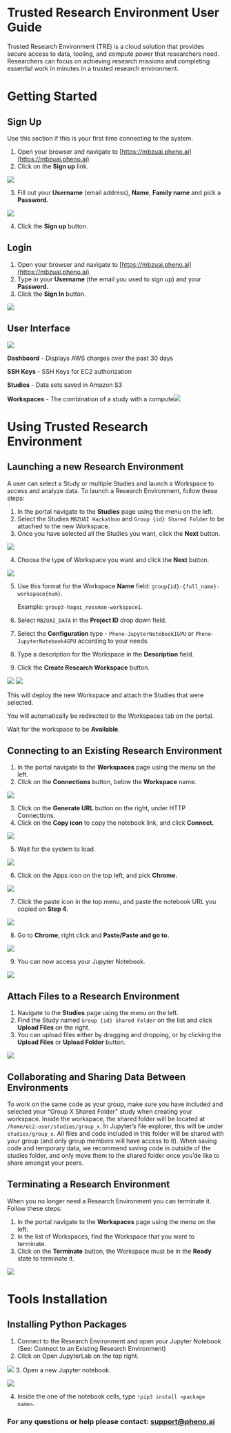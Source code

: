 ﻿# Trusted Research Environment User Guide

Trusted Research Environment (TRE) is a cloud solution that provides secure access to data, tooling, and compute power that researchers need. Researchers can focus on achieving research missions and completing essential work in minutes in a trusted research environment.

# Getting Started

## Sign Up

Use this section if this is your first time connecting to the system.

1. Open your browser and navigate to [https://mbzuai.pheno.ai](https://mbzuai.pheno.ai)
1. Click on the **Sign up** link.

![](platform_imgs/Aspose.Words.eb2aa5b5-7f63-4203-881b-2ae5083537c6.001.png)

3. Fill out your **Username** (email address), **Name**, **Family name** and pick a **Password.**

![](platform_imgs/Aspose.Words.eb2aa5b5-7f63-4203-881b-2ae5083537c6.002.png)

4. Click the **Sign up** button.

## Login

1. Open your browser and navigate to [https://mbzuai.pheno.ai](https://mbzuai.pheno.ai)
1. Type in your **Username** (the email you used to sign up) and your **Password.**
1. Click the **Sign In** button.

![](platform_imgs/Aspose.Words.eb2aa5b5-7f63-4203-881b-2ae5083537c6.001.png)

## User Interface

![](platform_imgs/Aspose.Words.eb2aa5b5-7f63-4203-881b-2ae5083537c6.003.png)

**Dashboard** - Displays AWS charges over the past 30 days

**SSH Keys** - SSH Keys for EC2 authorization

**Studies** - Data sets saved in Amazon S3

**Workspaces** - The combination of a study with a compute![](platform_imgs/Aspose.Words.eb2aa5b5-7f63-4203-881b-2ae5083537c6.004.png)

# Using Trusted Research Environment

## Launching a new Research Environment

A user can select a Study or multiple Studies and launch a Workspace to access and analyze data. To launch a Research Environment, follow these steps:

1. In the portal navigate to the **Studies** page using the menu on the left.
1. Select the Studies `MBZUAI Hackathon` and `Group {id} Shared Folder` to be attached to the new Workspace.
1. Once you have selected all the Studies you want, click the **Next** button.

![](platform_imgs/pick_studies.png)

4. Choose the type of Workspace you want and click the **Next** button.

![](platform_imgs/select_compute.png)

5. Use this format for the Workspace **Name** field: `group{id}-{full_name}-workspace{num}`. 
    
    Example: `group3-hagai_rossman-workspace1`.

5. Select `MBZUAI_DATA` in the **Project ID** drop down field.
5. Select the **Configuration** type - `Pheno-JupyterNotebook1GPU` or `Pheno-JupyterNotebook4GPU` according to your needs.
8. Type a description for the Workspace in the **Description** field.
9. Click the **Create Research Workspace** button.

![](platform_imgs/workspace_form1.png)
![](platform_imgs/workspace_form2.png)

This will deploy the new Workspace and attach the Studies that were selected. 

You will automatically be redirected to the Workspaces tab on the portal.

Wait for the workspace to be **Available**.

## Connecting to an Existing Research Environment

1. In the portal navigate to the **Workspaces** page using the menu on the left.
1. Click on the **Connections** button, below the **Workspace** name.

![](platform_imgs/existing_workspace.png)

3. Click on the **Generate URL** button on the right, under HTTP Connections.
4. Click on the **Copy icon** to copy the notebook link, and click **Connect.**

![](platform_imgs/Aspose.Words.eb2aa5b5-7f63-4203-881b-2ae5083537c6.010.png)

5. Wait for the system to load.

![](platform_imgs/Aspose.Words.eb2aa5b5-7f63-4203-881b-2ae5083537c6.011.jpeg)

6. Click on the Apps icon on the top left, and pick **Chrome.**

![](platform_imgs/Aspose.Words.eb2aa5b5-7f63-4203-881b-2ae5083537c6.012.jpeg)

7. Click the paste icon in the top menu, and paste the notebook URL you copied on **Step 4**.

![](platform_imgs/Aspose.Words.eb2aa5b5-7f63-4203-881b-2ae5083537c6.013.jpeg)

8. Go to **Chrome**, right click and **Paste/Paste and go to.**

![](platform_imgs/Aspose.Words.eb2aa5b5-7f63-4203-881b-2ae5083537c6.014.jpeg)

9. You can now access your Jupyter Notebook.

![](platform_imgs/Aspose.Words.eb2aa5b5-7f63-4203-881b-2ae5083537c6.015.jpeg)

## Attach Files to a Research Environment

1. Navigate to the **Studies** page using the menu on the left.
1. Find the Study named `Group {id} Shared Folder` on the list and click **Upload Files** on the right.
1. You can upload files either by dragging and dropping, or by clicking the **Upload Files** or **Upload Folder** button.

![](platform_imgs/upload_files.png)

## Collaborating and Sharing Data Between Environments

To work on the same code as your group, make sure you have included and selected your “Group X Shared Folder” study when creating your workspace. Inside the workspace, the shared folder will be located at `/home/ec2-user/studies/group_x`. In Jupyter’s file explorer, this will be under `studies/group_x`. All files and code included in this folder will be shared with your group (and only group members will have access to it). When saving code and temporary data, we recommend saving code in outside of the studies folder, and only move them to the shared folder once you’de like to share amongst your peers. 

## Terminating a Research Environment

When you no longer need a Research Environment you can terminate it. Follow these steps:

1. In the portal navigate to the **Workspaces** page using the menu on the left.
1. In the list of Workspaces, find the Workspace that you want to terminate.
1. Click on the **Terminate** button, the Workspace must be in the **Ready** state to terminate it.

![](platform_imgs/Aspose.Words.eb2aa5b5-7f63-4203-881b-2ae5083537c6.008.jpeg)

# Tools Installation

## Installing Python Packages

1. Connect to the Research Environment and open your Jupyter Notebook (See: Connect to an Existing Research Environment)
2. Click on Open JupyterLab on the top right.

![](platform_imgs/e4d32db7-372f-488a-9919-9083e15e07c4.png)
3. Open a new Jupyter notebook.

![](platform_imgs/bbd18cb5-16cc-4c2f-8f0a-15f385e1d472.png)

4. Inside the one of the notebook cells, type `!pip3 install <package name>`.

### For any questions or help please contact: [support@pheno.ai](support@pheno.ai)